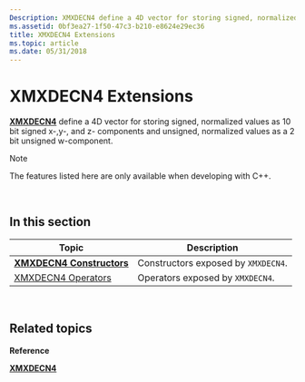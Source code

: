 ```yaml
---
Description: XMXDECN4 define a 4D vector for storing signed, normalized values as 10 bit signed x-,y-, and z- components and unsigned, normalized values as a 2 bit unsigned w-component.
ms.assetid: 0bf3ea27-1f50-47c3-b210-e8624e29ec36
title: XMXDECN4 Extensions
ms.topic: article
ms.date: 05/31/2018
---
```


# XMXDECN4 Extensions

[**XMXDECN4**](https://msdn.microsoft.com/en-us/library/Ee421408(v=VS.85).aspx) define a 4D vector for storing signed, normalized values as 10 bit signed x-,y-, and z- components and unsigned, normalized values as a 2 bit unsigned w-component.

> [!Note]  
> The features listed here are only available when developing with C++.

 

## In this section



| Topic                                                       | Description                                    |
|-------------------------------------------------------------|------------------------------------------------|
| [**XMXDECN4 Constructors**](xmxdecn4-ctor.md)<br/>   | Constructors exposed by `XMXDECN4`.<br/> |
| [XMXDECN4 Operators](ovw-xmxdecn4-operators.md)<br/> | Operators exposed by `XMXDECN4`.<br/>    |



 

## Related topics

<dl> <dt>

**Reference**
</dt> <dt>

[**XMXDECN4**](https://msdn.microsoft.com/en-us/library/Ee421408(v=VS.85).aspx)
</dt> </dl>

 

 




